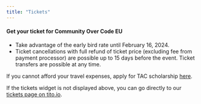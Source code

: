 ```yaml
---
title: "Tickets"
---
```


#### Get your ticket for Community Over Code EU

* Take advantage of the early bird rate until February 16, 2024.
* Ticket cancellations with full refund of ticket price (excluding fee from payment processor) are possible up to 15 days before the event. Ticket transfers are possible at any time.

<tito-widget event="softwareguru/coceu2024"></tito-widget>

If you cannot afford your travel expenses, apply for TAC scholarship [here](/scholarships/).

If the tickets widget is not displayed above, you can go directly to our [tickets page on tito.io](https://ti.to/softwareguru/coceu2024).